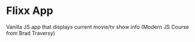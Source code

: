 # Flixx App

Vanilla JS app that displays current movie/tv show info (Modern JS Course from Brad Traversy)
